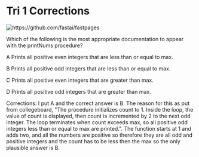 # Tri 1 Corrections

![]({{site.baseurl}}/images/1.png "https://github.com/fastai/fastpages") 

Which of the following is the most appropriate documentation to appear with the printNums procedure?

A
Prints all positive even integers that are less than or equal to max.

B
Prints all positive odd integers that are less than or equal to max.

C
Prints all positive even integers that are greater than max.

D
Prints all positive odd integers that are greater than max.

Corrections: I put A and the correct answer is B. The reason for this as put from collegeboard, "The procedure initializes count to 1. Inside the loop, the value of count is displayed, then count is incremented by 2 to the next odd integer. The loop terminates when count exceeds max, so all positive odd integers less than or equal to max are printed.".  The function starts at 1 and adds two, and all the numbers are positive so therefore they are all odd and positive integers and the count has to be less then the max so the only plausible answer is B. 